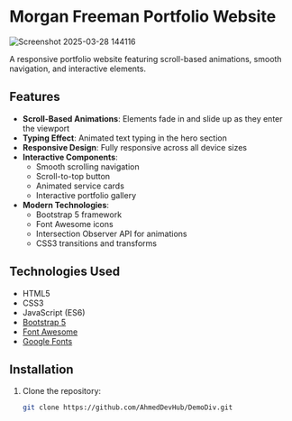 # Morgan Freeman Portfolio Website

![Screenshot 2025-03-28 144116](https://github.com/user-attachments/assets/024dfbf6-c338-4707-9a8a-79490faffa85)


A responsive portfolio website featuring scroll-based animations, smooth navigation, and interactive elements.

## Features

- **Scroll-Based Animations**: Elements fade in and slide up as they enter the viewport
- **Typing Effect**: Animated text typing in the hero section
- **Responsive Design**: Fully responsive across all device sizes
- **Interactive Components**:
  - Smooth scrolling navigation
  - Scroll-to-top button
  - Animated service cards
  - Interactive portfolio gallery
- **Modern Technologies**:
  - Bootstrap 5 framework
  - Font Awesome icons
  - Intersection Observer API for animations
  - CSS3 transitions and transforms

## Technologies Used

- HTML5
- CSS3
- JavaScript (ES6)
- [Bootstrap 5](https://getbootstrap.com/)
- [Font Awesome](https://fontawesome.com/)
- [Google Fonts](https://fonts.google.com/)

## Installation

1. Clone the repository:
   ```bash
   git clone https://github.com/AhmedDevHub/DemoDiv.git
